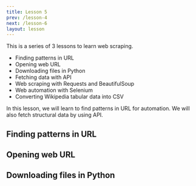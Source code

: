 ```yaml
---
title: Lesson 5
prev: /lesson-4
next: /lesson-6
layout: lesson
---
```


This is a series of 3 lessons to learn web scraping.

- Finding patterns in URL
- Opening web URL
- Downloading files in Python
- Fetching data with API
- Web scraping with Requests and BeautifulSoup
- Web automation with Selenium
- Converting Wikipedia tabular data into CSV

In this lesson, we will learn to find patterns in URL for automation. We will also fetch structural data by using API.

## Finding patterns in URL

## Opening web URL

## Downloading files in Python

